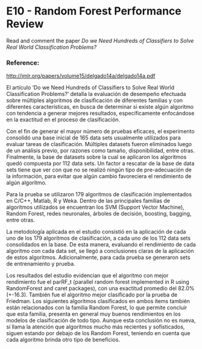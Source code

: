# E10 - Random Forest Performance Review

Read and comment the paper *Do we Need Hundreds of Classifiers to Solve Real World Classification Problems?*

### Reference:
http://jmlr.org/papers/volume15/delgado14a/delgado14a.pdf

El artículo ‘Do we Need Hundreds of Classifiers to Solve Real World Classification Problems?’ detalla la evaluación de desempeño efectuada sobre múltiples algoritmos de clasificación de diferentes familias y con diferentes características, en busca de determinar si existe algún algoritmo con tendencia a generar mejores resultados, específicamente enfocándose en la exactitud en el proceso de clasificación.

Con el fin de generar el mayor número de pruebas eficaces, el experimento consolidó una base inicial de 165 data sets usualmente utilizados para evaluar tareas de clasificación. Múltiples datasets fueron eliminados luego de un análisis previo, por razones como tamaño, disponibilidad, entre otras. Finalmente, la base de datasets sobre la cual se aplicaron los algoritmos quedó compuesta por 112 data sets. Un factor a rescatar de la base de data sets tiene que ver con que no se realizó ningún tipo de pre-adecuación de la información, para evitar que algún cambio favoreciera el rendimiento de algún algoritmo.

Para la prueba se utilizaron 179 algoritmos de clasificación implementados en C/C++, Matlab, R y Weka. Dentro de las principales familias de algoritmos utilizados se encuentran los SVM (Support Vector Machine), Random Forest, redes neuronales, árboles de decisión, boosting, bagging, entre otras.  

La metodología aplicada en el estudio consistió en la aplicación de cada uno de los 179 algoritmos de clasificación, a cada uno de los 112 data sets consolidados en la base. De esta manera, evaluando el rendimiento de cada algoritmo con cada data set, se llegó a conclusiones claras de la aplicación de estos algoritmos. Adicionalmente, para cada prueba se generaron sets de entrenamiento y prueba.

Los resultados del estudio evidencian que el algoritmo con mejor rendimiento fue el parRF_t (parallel random forest implemented in R using RandomForest and caret packages), con una exactitud promedio del 82.0% (+-16.3). También fue el algoritmo mejor clasificado por la prueba de Friedman. Los siguientes algoritmos clasificados en ambos ítems también están relacionados con la familia Random Forest, lo que permite concluir que esta familia, presenta en general muy buenos rendimientos en los modelos de clasificación de todo tipo. Aunque esta conclusión no es nueva, sí llama la atención que algoritmos mucho más recientes y sofisticados, siguen estando por debajo de los Random Forest, teniendo en cuenta que cada algoritmo brinda otro tipo de beneficios.
